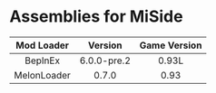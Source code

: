 # Assemblies for MiSide

| Mod Loader  |   Version   | Game Version |
| :---------: | :---------: | :----------: |
|   BepInEx   | 6.0.0-pre.2 |    0.93L     |
| MelonLoader |    0.7.0    |     0.93     |
